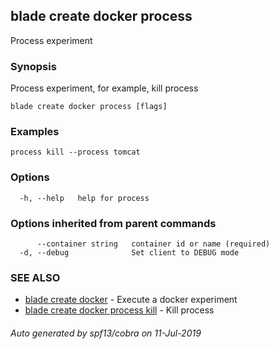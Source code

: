 ## blade create docker process

Process experiment

### Synopsis

Process experiment, for example, kill process

```
blade create docker process [flags]
```

### Examples

```
process kill --process tomcat
```

### Options

```
  -h, --help   help for process
```

### Options inherited from parent commands

```
      --container string   container id or name (required)
  -d, --debug              Set client to DEBUG mode
```

### SEE ALSO

* [blade create docker](blade_create_docker.md)	 - Execute a docker experiment
* [blade create docker process kill](blade_create_docker_process_kill.md)	 - Kill process

###### Auto generated by spf13/cobra on 11-Jul-2019
